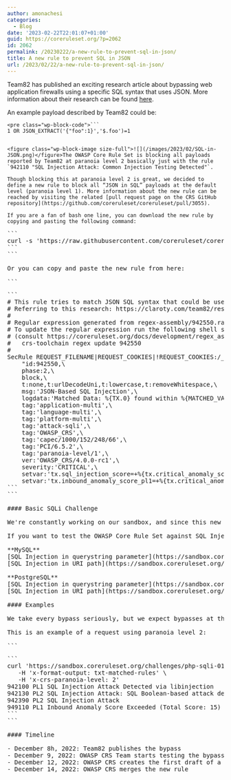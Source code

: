 ```yaml
---
author: amonachesi
categories:
  - Blog
date: '2023-02-22T22:01:07+01:00'
guid: https://coreruleset.org/?p=2062
id: 2062
permalink: /20230222/a-new-rule-to-prevent-sql-in-json/
title: A new rule to prevent SQL in JSON
url: /2023/02/22/a-new-rule-to-prevent-sql-in-json/
---
```



Team82 has published an exciting research article about bypassing web application firewalls using a specific SQL syntax that uses JSON. More information about their research can be found [here](https://claroty.com/team82/research/js-on-security-off-abusing-json-based-sql-to-bypass-waf).

An example payload described by Team82 could be:

```
<pre class="wp-block-code">```
1 OR JSON_EXTRACT('{"foo":1}','$.foo')=1
```
```

<figure class="wp-block-image size-full">![](/images/2023/02/SQL-in-JSON.png)</figure>The OWASP Core Rule Set is blocking all payloads reported by Team82 at paranoia level 2 basically just with the rule `942110 "SQL Injection Attack: Common Injection Testing Detected"`.

Though blocking this at paranoia level 2 is great, we decided to define a new rule to block all “JSON in SQL” payloads at the default level (paranoia level 1). More information about the new rule can be reached by visiting the related [pull request page on the CRS GitHub repository](https://github.com/coreruleset/coreruleset/pull/3055).

If you are a fan of bash one line, you can download the new rule by copying and pasting the following command:

```
<pre class="wp-block-code">```
curl -s 'https://raw.githubusercontent.com/coreruleset/coreruleset/v4.0/dev/rules/REQUEST-942-APPLICATION-ATTACK-SQLI.conf' | grep -Pzo '(?s)\n[#] This rule tries to match JSON SQL.*JSON-Based SQL Injection.*?"\n\n' 
```
```

Or you can copy and paste the new rule from here:

```
<pre class="wp-block-code">```
# This rule tries to match JSON SQL syntax that could be used as a bypass technique.
# Referring to this research: https://claroty.com/team82/research/js-on-security-off-abusing-json-based-sql-to-bypass-waf
#
# Regular expression generated from regex-assembly/942550.ra.
# To update the regular expression run the following shell script
# (consult https://coreruleset.org/docs/development/regex_assembly/ for details):
#   crs-toolchain regex update 942550
#
SecRule REQUEST_FILENAME|REQUEST_COOKIES|!REQUEST_COOKIES:/__utm/|REQUEST_COOKIES_NAMES|ARGS_NAMES|ARGS|XML:/* "@rx [\"'`][\[\{].*[\]\}][\"'`].*(::.*jsonb?)?.*(?:(?:@|->?)>|<@|\?[&\|]?|#>>?|[<>]|<-)|(?:(?:@|->?)>|<@|\?[&\|]?|#>>?|[<>]|<-)[\"'`][\[\{].*[\]\}][\"'`]|json_extract.*\(.*\)" \
    "id:942550,\
    phase:2,\
    block,\
    t:none,t:urlDecodeUni,t:lowercase,t:removeWhitespace,\
    msg:'JSON-Based SQL Injection',\
    logdata:'Matched Data: %{TX.0} found within %{MATCHED_VAR_NAME}: %{MATCHED_VAR}',\
    tag:'application-multi',\
    tag:'language-multi',\
    tag:'platform-multi',\
    tag:'attack-sqli',\
    tag:'OWASP_CRS',\
    tag:'capec/1000/152/248/66',\
    tag:'PCI/6.5.2',\
    tag:'paranoia-level/1',\
    ver:'OWASP_CRS/4.0.0-rc1',\
    severity:'CRITICAL',\
    setvar:'tx.sql_injection_score=+%{tx.critical_anomaly_score}',\
    setvar:'tx.inbound_anomaly_score_pl1=+%{tx.critical_anomaly_score}'"
```
```

#### Basic SQLi Challenge

We're constantly working on our sandbox, and since this new bypass has come out we have created a few SQL Injection vulnerable applications to test our ruleset against new bypass techniques.

If you want to test the OWASP Core Rule Set against SQL Injection payloads, you can use the following challenges we’ve prepared:

**MySQL**   
[SQL Injection in querystring parameter](https://sandbox.coreruleset.org/challenges/php-sqli-01/?id=(1%2b1))  
[SQL Injection in URI path](https://sandbox.coreruleset.org/challenges/php-sqli-02/index.php/(1%2b1))

**PostgreSQL**  
[SQL Injection in querystring parameter](https://sandbox.coreruleset.org/challenges/php-sqli-03/?id=(1%2b1))  
[SQL Injection in URI path](https://sandbox.coreruleset.org/challenges/php-sqli-04/index.php/(1%2b1))

#### Examples

We take every bypass seriously, but we expect bypasses at the default paranoia level. So, if you want to test your payloads at higher paranoia levels, you could send specific headers as described in the sandbox documentation [here](https://coreruleset.org/docs/development/sandbox/).

This is an example of a request using paranoia level 2:

```
<pre class="wp-block-code">```
curl 'https://sandbox.coreruleset.org/challenges/php-sqli-01/?id=1+OR+1=1--' \
   -H 'x-format-output: txt-matched-rules' \
   -H 'x-crs-paranoia-level: 2' 
942100 PL1 SQL Injection Attack Detected via libinjection
942130 PL2 SQL Injection Attack: SQL Boolean-based attack detected
942390 PL2 SQL Injection Attack
949110 PL1 Inbound Anomaly Score Exceeded (Total Score: 15)
```
```

#### Timeline

- December 8h, 2022: Team82 publishes the bypass
- December 9, 2022: OWASP CRS Team starts testing the bypass against the nightly version
- December 12, 2022: OWASP CRS creates the first draft of a new PL1 rule to detect the bypass
- December 14, 2022: OWASP CRS merges the new rule
